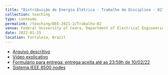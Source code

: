 ```yaml
---
title: "Distribuição de Energia Elétrica - Trabalho de Disciplina - 02"
collection: teaching
type: conteudo
permalink: /teaching/DEE-2021-2/Trabalho-02
venue: Federal University of Ceara, Department of Electrical Engineering
date: 2022-01-25
location: Fortaleza, Brazil
---
```


- [Arquivo descritivo](https://drive.google.com/file/d/1Wj51_sLM-Qkz-5QgNj_pfBGbIlt1ll0-/view?usp=sharing)
- [Vídeo explicativo]()
- [Formulário para entrega: entrega aceita até as 23:59h de 10/02/22]()
- [Sistema IEEE 8500 nodes](https://drive.google.com/file/d/1RcGusVG7J3wKDWVOQLFcttiSzWYdRkD8/view?usp=sharing)